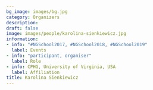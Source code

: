 ```yaml
---
bg_image: images/bg.jpg
category: Organizers
description: 
draft: false
image: images/people/karolina-sienkiewicz.jpg
information:
- info: "#NGSchool2017, #NGSchool2018, #NGSchool2019"
  label: Events
- info: "participant, organiser"
  label: Role
- info: CPHG, University of Virginia, USA
  label: Affiliation
title: Karolina Sienkiewicz
---
```


